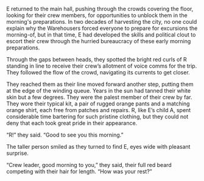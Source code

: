 E returned to the main hall, pushing through the crowds covering the floor, looking for their crew members, for opportunities to unblock them in the morning's preparations. In two decades of harvesting the city, no one could explain why the Warehousers forced everyone to prepare for excursions the morning-of, but in that time, E had developed the skills and political clout to escort their crew through the hurried bureaucracy of these early morning preparations.

Through the gaps between heads, they spotted the bright red curls of R standing in line to receive their crew’s allotment of voice comms for the trip. They followed the flow of the crowd, navigating its currents to get closer.

They reached them as their line moved forward another step, putting them at the edge of the winding queue. Years in the sun had tanned their white skin but a few degrees. They were the palest member of their crew by far. They wore their typical kit, a pair of rugged orange pants and a matching orange shirt, each free from patches and repairs. R, like E’s child A, spent considerable time bartering for such pristine clothing, but they could not deny that each took great pride in their appearance.

“R!” they said. “Good to see you this morning.”

The taller person smiled as they turned to find E, eyes wide with pleasant surprise.

“Crew leader, good morning to you,” they said, their full red beard competing with their hair for length. “How was your rest?”